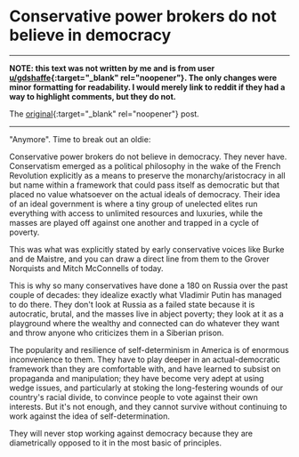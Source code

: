 # Conservative power brokers do not believe in democracy

-------------------------------------------------------------------------------

**NOTE: this text was not written by me and is from user
[u/gdshaffe](https://old.reddit.com/user/gdshaffe){:target="_blank"
rel="noopener"}. The only changes were minor formatting for
readability.  I would merely link to reddit if they had a way to
highlight comments, but they do not.**

The
[original](https://old.reddit.com/r/politics/comments/x8ybwt/the_gops_dominant_faction_isnt_conservative/inkv4oc/){:target="_blank" rel="noopener"} post.

-------------------------------------------------------------------------------

"Anymore". Time to break out an oldie:

Conservative power brokers do not believe in democracy. They never have. Conservatism emerged as a political philosophy in the wake of the French Revolution explicitly as a means to preserve the monarchy/aristocracy in all but name within a framework that could pass itself as democratic but that placed no value whatsoever on the actual ideals of democracy. Their idea of an ideal government is where a tiny group of unelected elites run everything with access to unlimited resources and luxuries, while the masses are played off against one another and trapped in a cycle of poverty.
  
This was what was explicitly stated by early conservative voices like Burke and de Maistre, and you can draw a direct line from them to the Grover Norquists and Mitch McConnells of today.
  
This is why so many conservatives have done a 180 on Russia over the past couple of decades: they idealize exactly what Vladimir Putin has managed to do there. They don't look at Russia as a failed state because it is autocratic, brutal, and the masses live in abject poverty; they look at it as a playground where the wealthy and connected can do whatever they want and throw anyone who criticizes them in a Siberian prison.
  
The popularity and resilience of self-determinism in America is of enormous inconvenience to them. They have to play deeper in an actual-democratic framework than they are comfortable with, and have learned to subsist on propaganda and manipulation; they have become very adept at using wedge issues, and particularly at stoking the long-festering wounds of our country's racial divide, to convince people to vote against their own interests. But it's not enough, and they cannot survive without continuing to work against the idea of self-determination.
  
They will never stop working against democracy because they are diametrically opposed to it in the most basic of principles.
